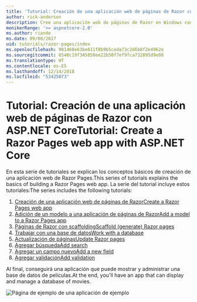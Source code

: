 ```yaml
---
title: 'Tutorial: Creación de una aplicación web de páginas de Razor con ASP.NET Core'
author: rick-anderson
description: Cree una aplicación web de páginas de Razor en Windows con Visual Studio, ASP.NET Core y EF Core.
monikerRange: '>= aspnetcore-2.0'
ms.author: riande
ms.date: 09/08/2017
uid: tutorials/razor-pages/index
ms.openlocfilehash: 981460e63be611f8b9b5ceda73c2d6b8f2e4962e
ms.sourcegitcommit: 6548c19f345850ee22b50f7ef9fca732895d9e08
ms.translationtype: HT
ms.contentlocale: es-ES
ms.lasthandoff: 12/14/2018
ms.locfileid: "53425073"
---
```

# <a name="tutorial-create-a-razor-pages-web-app-with-aspnet-core"></a><span data-ttu-id="28d20-103">Tutorial: Creación de una aplicación web de páginas de Razor con ASP.NET Core</span><span class="sxs-lookup"><span data-stu-id="28d20-103">Tutorial: Create a Razor Pages web app with ASP.NET Core</span></span>

<span data-ttu-id="28d20-104">En esta serie de tutoriales se explican los conceptos básicos de creación de una aplicación web de Razor Pages.</span><span class="sxs-lookup"><span data-stu-id="28d20-104">This series of tutorials explains the basics of building a Razor Pages web app.</span></span> <span data-ttu-id="28d20-105">La serie del tutorial incluye estos tutoriales:</span><span class="sxs-lookup"><span data-stu-id="28d20-105">The series includes the following tutorials:</span></span>

1. [<span data-ttu-id="28d20-106">Creación de una aplicación web de páginas de Razor</span><span class="sxs-lookup"><span data-stu-id="28d20-106">Create a Razor Pages web app</span></span>](xref:tutorials/razor-pages/razor-pages-start)
1. [<span data-ttu-id="28d20-107">Adición de un modelo a una aplicación de páginas de Razor</span><span class="sxs-lookup"><span data-stu-id="28d20-107">Add a model to a Razor Pages app</span></span>](xref:tutorials/razor-pages/model)
1. [<span data-ttu-id="28d20-108">Páginas de Razor con scaffolding</span><span class="sxs-lookup"><span data-stu-id="28d20-108">Scaffold (generate) Razor pages</span></span>](xref:tutorials/razor-pages/page)
1. [<span data-ttu-id="28d20-109">Trabajar con una base de datos</span><span class="sxs-lookup"><span data-stu-id="28d20-109">Work with a database</span></span>](xref:tutorials/razor-pages/sql)
1. [<span data-ttu-id="28d20-110">Actualización de páginas</span><span class="sxs-lookup"><span data-stu-id="28d20-110">Update Razor pages</span></span>](xref:tutorials/razor-pages/da1)
1. [<span data-ttu-id="28d20-111">Agregar búsqueda</span><span class="sxs-lookup"><span data-stu-id="28d20-111">Add search</span></span>](xref:tutorials/razor-pages/search)
1. [<span data-ttu-id="28d20-112">Agregar un campo nuevo</span><span class="sxs-lookup"><span data-stu-id="28d20-112">Add a new field</span></span>](xref:tutorials/razor-pages/new-field)
1. [<span data-ttu-id="28d20-113">Agregar validación</span><span class="sxs-lookup"><span data-stu-id="28d20-113">Add validation</span></span>](xref:tutorials/razor-pages/validation)

<span data-ttu-id="28d20-114">Al final, conseguirá una aplicación que puede mostrar y administrar una base de datos de películas.</span><span class="sxs-lookup"><span data-stu-id="28d20-114">At the end, you'll have an app that can display and manage a database of movies.</span></span>

![Página de ejemplo de una aplicación de ejemplo](index/_static/sample-page.png)
